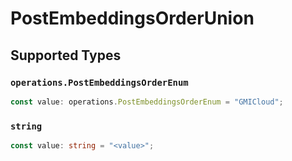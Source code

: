 # PostEmbeddingsOrderUnion


## Supported Types

### `operations.PostEmbeddingsOrderEnum`

```typescript
const value: operations.PostEmbeddingsOrderEnum = "GMICloud";
```

### `string`

```typescript
const value: string = "<value>";
```

